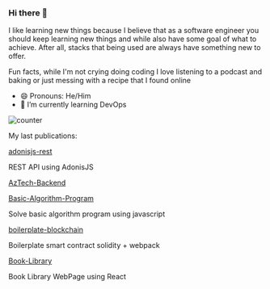### Hi there 👋

I like learning new things because I believe that as a software engineer you should keep learning new things and while also have some goal of what to achieve. After all, stacks that being used are always have something new to offer.

Fun facts, while I'm not crying doing coding I love listening to a podcast and baking or just messing with a recipe that  I found online



- 😄 Pronouns: He/Him
- 🌱 I’m currently learning DevOps

![counter](https://ene3oosohyebu4a.m.pipedream.net)

My last publications:

[adonisjs-rest](https://github.com/metagenes/adonisjs-rest)


REST API using AdonisJS

[AzTech-Backend](https://github.com/metagenes/AzTech-Backend)




[Basic-Algorithm-Program](https://github.com/metagenes/Basic-Algorithm-Program)


Solve basic algorithm program using javascript 

[boilerplate-blockchain](https://github.com/metagenes/boilerplate-blockchain)


Boilerplate smart contract solidity + webpack

[Book-Library](https://github.com/metagenes/Book-Library)


Book Library WebPage using React


